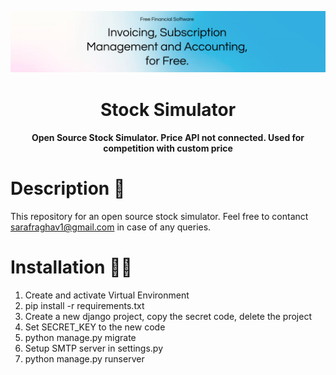 <p align="center">
<a href="https://flowerapps.io"><img src="https://github.com/sarafraghav/Flower-Accounts/blob/master/staticfiles/Screenshot%20from%202021-11-19%2019-44-05.png" alt="OpenSourceAccounting" border="0"></a>
<h1 align="center">Stock Simulator</h1>
<h4 align="center">Open Source Stock Simulator. Price API not connected. Used for competition with custom price</h4>

# Description 📜

This repository for an open source stock simulator. Feel free to contanct [sarafraghav1@gmail.com](mailto:sarafraghav1@gmail.com) in case of any queries.

# Installation 🧑‍💻

1. Create and activate Virtual Environment 
2. pip install -r requirements.txt 
3. Create a new django project, copy the secret code, delete the project 
4. Set SECRET_KEY to the new code
5. python manage.py migrate
6. Setup SMTP server in settings.py 
7. python manage.py runserver

